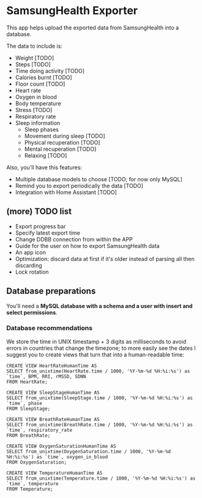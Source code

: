 # SamsungHealth Exporter

This app helps upload the exported data from SamsungHealth into a database.

The data to include is:
- Weight [TODO]
- Steps [TODO]
- Time doing activity [TODO]
- Calories burnt [TODO]
- Floor count [TODO]
- Heart rate
- Oxygen in blood
- Body temperature
- Stress [TODO]
- Respiratory rate
- Sleep information
  - Sleep phases
  - Movement during sleep [TODO]
  - Physical recuperation [TODO]
  - Mental recuperation [TODO]
  - Relaxing [TODO]

Also, you'll have this features:
- Multiple database models to choose [TODO; for now only MySQL]
- Remind you to export periodically the data [TODO]
- Integration with Home Assistant [TODO]

## (more) TODO list
- Export progress bar
- Specify latest export time
- Change DDBB connection from within the APP
- Guide for the user on how to export SamsungHealth data
- An app icon
- Optimization: discard data at first if it's older instead of parsing all then discarding
- Lock rotation

## Database preparations

You'll need a **MySQL database with a schema and a user with insert and select permissions**.

### Database recommendations

We store the time in UNIX timestamp + 3 digits as milliseconds to avoid errors in countries that change the timezone;
to more easily see the dates I suggest you to create views that turn that into a human-readable time:

```
CREATE VIEW HeartRateHumanTime AS
SELECT from_unixtime(HeartRate.time / 1000, '%Y-%m-%d %H:%i:%s') as `time`, BPM, RRI, rMSSD, SDNN
FROM HeartRate;

CREATE VIEW SleepStageHumanTime AS
SELECT from_unixtime(SleepStage.time / 1000, '%Y-%m-%d %H:%i:%s') as `time`, phase
FROM SleepStage;

CREATE VIEW BreathRateHumanTime AS
SELECT from_unixtime(BreathRate.time / 1000, '%Y-%m-%d %H:%i:%s') as `time`, respiratory_rate
FROM BreathRate;

CREATE VIEW OxygenSaturationHumanTime AS
SELECT from_unixtime(OxygenSaturation.time / 1000, '%Y-%m-%d %H:%i:%s') as `time`, oxygen_in_blood
FROM OxygenSaturation;

CREATE VIEW TemperatureHumanTime AS
SELECT from_unixtime(Temperature.time / 1000, '%Y-%m-%d %H:%i:%s') as `time`, temperature
FROM Temperature;
```
